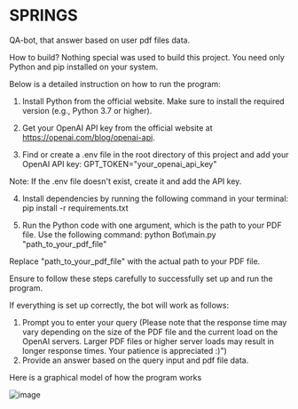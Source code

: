 # SPRINGS
QA-bot, that answer based on user pdf files data.

How to build?
  Nothing special was used to build this project.
  You need only Python and pip installed on your system.



  
Below is a detailed instruction on how to run the program:
1. Install Python from the official website. Make sure to install the required version (e.g., Python 3.7 or higher).

2. Get your OpenAI API key from the official website at https://openai.com/blog/openai-api.

3. Find or create a .env file in the root directory of this project and add your OpenAI API key:
   GPT_TOKEN="your_openai_api_key"

Note: If the .env file doesn't exist, create it and add the API key.

4. Install dependencies by running the following command in your terminal:
  pip install -r requirements.txt

5. Run the Python code with one argument, which is the path to your PDF file. Use the following command:
  python Bot\main.py "path_to_your_pdf_file"

Replace "path_to_your_pdf_file" with the actual path to your PDF file.

Ensure to follow these steps carefully to successfully set up and run the program.



If everything is set up correctly, the bot will work as follows:
1. Prompt you to enter your query (Please note that the response time may vary depending on the size of the PDF file and the current load on the OpenAI servers. Larger PDF files or higher server loads may result in longer response times. Your patience is appreciated :)")
2. Provide an answer based on the query input and pdf file data.



Here is a graphical model of how the program works

  ![image](https://github.com/eagle218/SPRINGS/assets/113504886/d981ce1b-4d76-400b-be90-a3b9dd6e948d)
